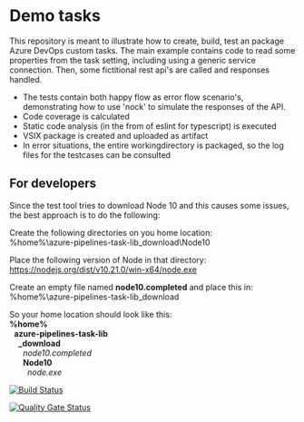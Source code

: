 # Demo tasks
This repository is meant to illustrate how to create, build, test an package Azure DevOps custom tasks. The main example contains code to read some properties from the task setting, including using a generic service connection. Then, some fictitional rest api's are called and responses handled.  
* The tests contain both happy flow as error flow scenario's, demonstrating how to use 'nock' to simulate the responses of the API.
* Code coverage is calculated
* Static code analysis (in the from of eslint for typescript) is executed
* VSIX package is created and uploaded as artifact
* In error situations, the entire workingdirectory is packaged, so the log files for the testcases can be consulted

## For developers
Since the test tool tries to download Node 10 and this causes some issues, the best approach is to do the following:

Create the following directories on you home location:  
%home%\azure-pipelines-task-lib\_download\Node10

Place the following version of Node in that directory:  
https://nodejs.org/dist/v10.21.0/win-x64/node.exe

Create an empty file named **node10.completed** and place this in:  
%home%\azure-pipelines-task-lib\_download

So your home location should look like this:  
**%home%**  
&nbsp;&nbsp;**azure-pipelines-task-lib**  
&nbsp;&nbsp;&nbsp;&nbsp;**_download**  
&nbsp;&nbsp;&nbsp;&nbsp;&nbsp;&nbsp;*node10.completed*  
&nbsp;&nbsp;&nbsp;&nbsp;&nbsp;&nbsp;**Node10**  
&nbsp;&nbsp;&nbsp;&nbsp;&nbsp;&nbsp;&nbsp;&nbsp;*node.exe*  


[![Build Status](https://dev.azure.com/fgi/AzureDevOps/_apis/build/status/fgiele.AzureDevOpsTasks?branchName=main)](https://dev.azure.com/fgi/AzureDevOps/_build/latest?definitionId=9&branchName=main)

[![Quality Gate Status](https://sonarcloud.io/api/project_badges/measure?project=AzureDevOpsTasks&metric=alert_status)](https://sonarcloud.io/dashboard?id=AzureDevOpsTasks)
